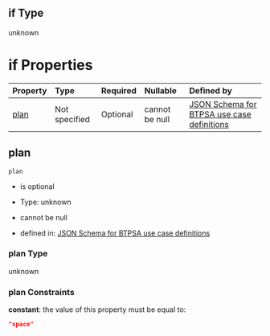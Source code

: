 ## if Type

unknown

# if Properties

| Property      | Type          | Required | Nullable       | Defined by                                                                                                                                                                                                                                    |
| :------------ | :------------ | :------- | :------------- | :-------------------------------------------------------------------------------------------------------------------------------------------------------------------------------------------------------------------------------------------- |
| [plan](#plan) | Not specified | Optional | cannot be null | [JSON Schema for BTPSA use case definitions](btpsa-usecase-properties-services-items-allof-1-then-allof-126-then-allof-3-if-properties-plan.md "undefined#/properties/services/items/allOf/1/then/allOf/126/then/allOf/3/if/properties/plan") |

## plan



`plan`

*   is optional

*   Type: unknown

*   cannot be null

*   defined in: [JSON Schema for BTPSA use case definitions](btpsa-usecase-properties-services-items-allof-1-then-allof-126-then-allof-3-if-properties-plan.md "undefined#/properties/services/items/allOf/1/then/allOf/126/then/allOf/3/if/properties/plan")

### plan Type

unknown

### plan Constraints

**constant**: the value of this property must be equal to:

```json
"space"
```
